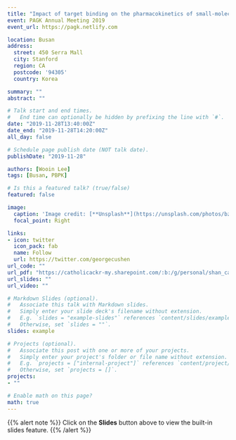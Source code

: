 ```yaml
---
title: "Impact of target binding on the pharmacokinetics of small-molecule drugs: Insights via PBPK modeling"
event: PAGK Annual Meeting 2019
event_url: https://pagk.netlify.com

location: Busan
address:
  street: 450 Serra Mall
  city: Stanford
  region: CA
  postcode: '94305'
  country: Korea

summary: ""
abstract: ""

# Talk start and end times.
#   End time can optionally be hidden by prefixing the line with `#`.
date: "2019-11-28T13:40:00Z"
date_end: "2019-11-28T14:20:00Z"
all_day: false

# Schedule page publish date (NOT talk date).
publishDate: "2019-11-28"

authors: [Wooin Lee]
tags: [Busan, PBPK]

# Is this a featured talk? (true/false)
featured: false

image:
  caption: 'Image credit: [**Unsplash**](https://unsplash.com/photos/bzdhc5b3Bxs)'
  focal_point: Right

links:
- icon: twitter
  icon_pack: fab
  name: Follow
  url: https://twitter.com/georgecushen
url_code: ""
url_pdf: "https://catholicackr-my.sharepoint.com/:b:/g/personal/shan_catholic_ac_kr/EZVAYB2hIVBMtxJO30NxNkwBzJYGC58jH-4IGvmnQ97DCQ?e=TZJjMe"
url_slides: ""
url_video: ""

# Markdown Slides (optional).
#   Associate this talk with Markdown slides.
#   Simply enter your slide deck's filename without extension.
#   E.g. `slides = "example-slides"` references `content/slides/example-slides.md`.
#   Otherwise, set `slides = ""`.
slides: example

# Projects (optional).
#   Associate this post with one or more of your projects.
#   Simply enter your project's folder or file name without extension.
#   E.g. `projects = ["internal-project"]` references `content/project/deep-learning/index.md`.
#   Otherwise, set `projects = []`.
projects:
- ""

# Enable math on this page?
math: true
---
```


{{% alert note %}}
Click on the **Slides** button above to view the built-in slides feature.
{{% /alert %}}
